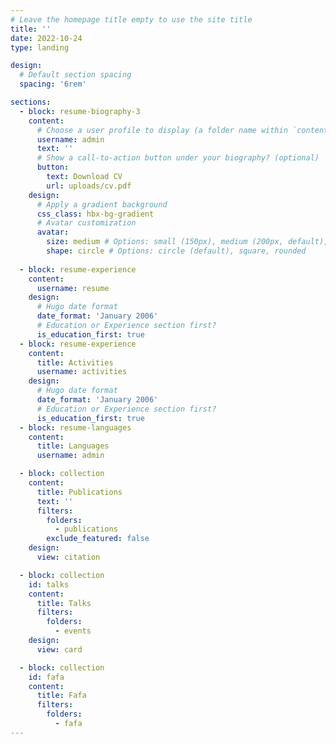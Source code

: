 ```yaml
---
# Leave the homepage title empty to use the site title
title: ''
date: 2022-10-24
type: landing

design:
  # Default section spacing
  spacing: '6rem'

sections:
  - block: resume-biography-3
    content:
      # Choose a user profile to display (a folder name within `content/authors/`)
      username: admin
      text: ''
      # Show a call-to-action button under your biography? (optional)
      button:
        text: Download CV
        url: uploads/cv.pdf
    design:
      # Apply a gradient background
      css_class: hbx-bg-gradient
      # Avatar customization
      avatar:
        size: medium # Options: small (150px), medium (200px, default), large (320px), xl (400px), xxl (500px)
        shape: circle # Options: circle (default), square, rounded
        
  - block: resume-experience
    content:
      username: resume
    design:
      # Hugo date format
      date_format: 'January 2006'
      # Education or Experience section first?
      is_education_first: true
  - block: resume-experience
    content:
      title: Activities
      username: activities
    design:
      # Hugo date format
      date_format: 'January 2006'
      # Education or Experience section first?
      is_education_first: true
  - block: resume-languages
    content:
      title: Languages
      username: admin

  - block: collection
    content:
      title: Publications
      text: ''
      filters:
        folders:
          - publications
        exclude_featured: false
    design:
      view: citation

  - block: collection
    id: talks
    content:
      title: Talks
      filters:
        folders:
          - events
    design:
      view: card

  - block: collection
    id: fafa
    content:
      title: Fafa
      filters:
        folders:
          - fafa
---
```

